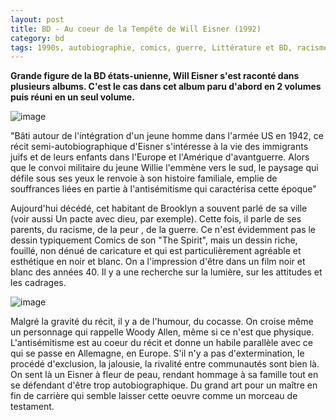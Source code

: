 ```yaml
---
layout: post
title: BD - Au coeur de la Tempête de Will Eisner (1992)
category: bd
tags: 1990s, autobiographie, comics, guerre, Littérature et BD, racisme, usa
---
```

**Grande figure de la BD états-unienne, Will Eisner s'est raconté dans plusieurs albums. C'est le cas dans cet album paru d'abord en 2 volumes puis réuni en un seul volume.**

![image](https://filedn.eu/llqi9IBxlYouGRXYG2xlROb/img/2017/eisnertempete.jpg)

"Bâti autour de l'intégration d'un jeune homme dans l'armée US en 1942, ce récit semi-autobiographique d'Eisner s'intéresse à la vie des immigrants juifs et de leurs enfants dans l'Europe et l'Amérique d'avantguerre. Alors que le convoi militaire du jeune Willie l'emmène vers le sud, le paysage qui défile sous ses yeux le renvoie à son histoire familiale, emplie de souffrances liées en partie à l'antisémitisme qui caractérisa cette époque"

Aujourd'hui décédé, cet habitant de Brooklyn a souvent parlé de sa ville (voir aussi Un pacte avec dieu, par exemple). Cette fois, il parle de ses parents, du racisme, de la peur , de la guerre. Ce n'est évidemment pas le dessin typiquement Comics de son "The Spirit", mais un dessin riche, fouillé, non dénué de caricature et qui est particulièrement agréable et esthétique en noir et blanc. On a l'impression d'être dans un film noir et blanc des années 40. Il y a une recherche sur la lumière, sur les attitudes et les cadrages.

![image](https://filedn.eu/llqi9IBxlYouGRXYG2xlROb/img/2017/eisnertempete2.jpg)

Malgré la gravité du récit, il y a de l'humour, du cocasse. On croise même un personnage qui rappelle Woody Allen, même si ce n'est que physique. L'antisémitisme est au coeur du récit et donne un habile parallèle avec ce qui se passe en Allemagne, en Europe. S'il n'y a pas d'extermination, le procédé d'exclusion, la jalousie, la rivalité entre communautés sont bien là. On sent là un Eisner à fleur de peau, rendant hommage à sa famille tout en se défendant d'être trop autobiographique. Du grand art pour un maître en fin de carrière qui semble laisser cette oeuvre comme un morceau de testament.
